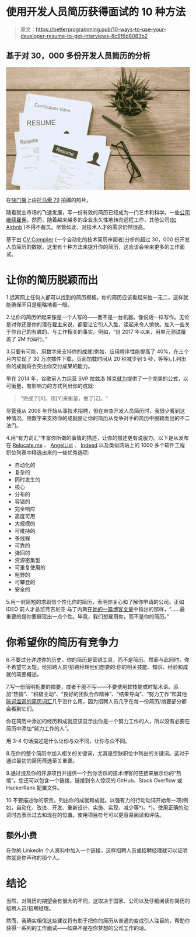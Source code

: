 # 使用开发人员简历获得面试的 10 种方法

> 原文：<https://betterprogramming.pub/10-ways-to-use-your-developer-resume-to-get-interviews-8c9f6d8083b2>

## 基于对 30，000 多份开发人员简历的分析

![](img/fa493a7c42031ce4bc807b0457a4ad45.png)

在[快门架](https://www.shutterstock.com/)上由[托马索 79](https://www.shutterstock.com/ru/g/tommaso79) 拍摄的照片。

随着就业市场的飞速发展，写一份有效的简历已经成为一门艺术和科学。一些[公司继续雇佣](https://www.levels.fyi/still-hiring/?view=list)。然而，随着越来越多的企业永久性地转向远程工作，其他公司([如 Airbnb](https://news.airbnb.com/a-message-from-co-founder-and-ceo-brian-chesky/) )不得不裁员。尽管如此，对技术人才的需求仍然很高。

基于由 [CV Compiler](https://cvcompiler.com/) (一个自动化的技术简历审阅者)分析的超过 30，000 份开发人员简历的数据，这里有十种方法来提升你的简历，这应该会带来更多的工作面试。

# 让你的简历脱颖而出

1.远离网上任何人都可以找到的简历模板。你的简历应该看起来独一无二，这样就能确保不只是粗略地看一眼。

2.让你的简历听起来像是一个人写的——而不是一台机器。像说话一样写作。无论是对你还是你的潜在雇主来说，都要让它引人入胜，读起来令人愉快。加入一些关于你自己的有趣的、与工作相关的事实。例如，“自 2017 年以来，用单元测试覆盖了 2M 代码行。”

3.只要有可能，用数字来支持你的成就(例如，应用程序性能提高了 40%，在三个月内实现了 30 万次插件下载，页面加载时间从 20 秒减少到 5 秒，等等)。).列出你的成就将会突出你交付成果的能力。

早在 2014 年，谷歌前人力运营 SVP 拉兹洛·博克[就为](https://www.linkedin.com/pulse/20140929001534-24454816-my-personal-formula-for-a-better-resume/)提供了一个完美的公式，以可衡量、有影响力的方式列出你的成就:

> "完成了[X]，用[Y]来衡量，做了[Z]。"

尽管我从 2008 年开始从事技术招聘，但在审查开发人员简历时，我很少看到这种情况。用数字来支持你的成就是让你的简历从竞争对手的简历中脱颖而出的不二法门。

4.用“有力词汇”丰富你所做的事情的描述，让你的描述更有说服力。以下是从发布在 [Relocate.me](https://relocate.me/search/) 、 [AngelList](https://angel.co/) 、 [Indeed](https://www.indeed.com/) 以及类似网站上的 1000 多个软件工程职位列表中精选出来的一些优秀选项:

*   自动化的
*   复杂的
*   同时发生的
*   核心
*   分布的
*   容错的
*   完全响应
*   高度可用
*   大规模的
*   可维持的
*   多线程
*   可靠的
*   弹回的
*   资源密集型
*   可重复使用的
*   粗野的
*   可攀登的
*   安全的

5.用一封简短的求职信个性化你的简历，表明你关心和了解你申请的公司。正如 IDEO 前人才总监弗吉尼亚·马丁内斯[在她的一篇博客文章](https://www.ideo.com/blog/an-ideo-recruiters-5-tips-for-writing-a-better-cover-letter)中指出的那样，“……最重要的是你要展现出一点个性。毕竟，我们想雇用你，而不是你的简历。”

# 你希望你的简历有竞争力

6.不要过分详述你的历史。你的简历是营销工具，而不是简历。然而与此同时，你不希望它太短。给招聘人员/招聘经理他们想要的:你的相关技能、知识、经验和成就的简要概述。

7.写一份简明扼要的摘要，或者干脆不写——不要使用软技能或时髦术语。添加“热情”、“积极主动”、“良好的团队合作精神”、“结果导向”、“努力工作”和其他[陈词滥调的简历词汇](https://www.recruiter.com/i/bad-buzzwords-12-things-you-should-stop-writing-on-your-resume/)几乎没什么用，因为招聘人员几乎在每一份简历/摘要部分都会看到它们。

你在简历中添加的经历和成就应该显示出你是一个努力工作的人，所以没有必要在简历中添加“努力工作的人”。

用 3-4 句话描述是什么让你与众不同，让你与众不同。

8.在你的整个简历中加入相关的关键词，尤其是空缺职位中列出的关键词。这对于通过最初的简历筛选至关重要。

9.通过提及你的开源项目并提供一个到你活跃的技术博客的链接来展示你的“热情”。您还可以包含一个链接，链接到令人惊叹的 GitHub、Stack Overflow 或 HackerRank 配置文件。

10.不要描述你的职责。列出你的成就和成就。以强有力的行动动词开始每一项(例如，自动化、改进、开发、重新设计、实施、实现、减少等*)。*)。使用正确的动词时态表示过去和现在的位置。使用项目符号可以更容易阅读和评估。

## 额外小费

在你的 LinkedIn 个人资料中加入一个链接，这样招聘人员或招聘经理就可以证明你就是你声称的那个人。

# 结论

当然，对简历的期望会有很大的不同，这取决于国家、公司以及仔细阅读你简历的招聘人员/招聘经理。

然而，我确实相信这些建议将有助于把你的简历从普通的变成引人注目的，帮助你获得一系列的工作面试——如果不是在你梦想的公司工作的话。